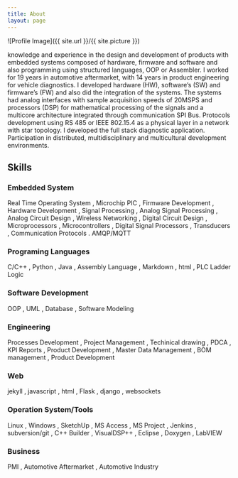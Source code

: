 ```yaml
---
title: About
layout: page
---
```

![Profile Image]({{ site.url }}/{{ site.picture }})

knowledge and experience in the design and development of products with embedded
systems composed of hardware, firmware and software and also programming using structured languages, OOP or
Assembler.
I worked for 19 years in automotive aftermarket, with 14 years in product engineering for vehicle diagnostics. I developed
hardware (HW), software’s (SW) and firmware’s (FW) and also did the integration of the systems.
The systems had analog interfaces with sample acquisition speeds of 20MSPS and processors (DSP) for mathematical
processing of the signals and a multicore architecture integrated through communication SPI Bus.
Protocols development using RS 485 or IEEE 802.15.4 as a physical layer in a network with star topology.
I developed the full stack diagnostic application. Participation in distributed, multidisciplinary
and multicultural development environments.

## Skills

### Embedded System 
Real Time Operating System
, Microchip PIC
, Firmware Development
, Hardware Development
, Signal Processing
, Analog Signal Processing
, Analog Circuit Design
, Wireless Networking
, Digital Circuit Design
, Microprocessors
, Microcontrollers
, Digital Signal Processors
, Transducers
, Communication Protocols
. AMQP/MQTT

### Programing Languages
C/C++
, Python
, Java
, Assembly Language
, Markdown
, html
, PLC Ladder Logic

### Software Development 
OOP
, UML
, Database
, Software Modeling

### Engineering
Processes Development
, Project Management
, Techinical drawing
, PDCA
, KPI Reports
, Product Development
, Master Data Management
, BOM management
, Product Development

### Web
jekyll
, javascript
, html
, Flask
, django
, websockets

### Operation System/Tools
Linux
, Windows
, SketchUp
, MS Access
, MS Project
, Jenkins
, subversion/git
, C++ Builder
, VisualDSP++
, Eclipse
, Doxygen
, LabVIEW

### Business
PMI
, Automotive Aftermarket
, Automotive Industry

